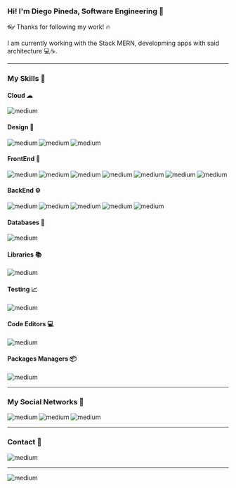 ### Hi! I'm Diego Pineda, Software Engineering 👋

👓 Thanks for following my work! 🔥

I am currently working with the Stack MERN, developming apps with said architecture 💻☕.

<hr>

### My Skills 🤖

#### Cloud ☁

<img align="left" alt="medium" src="https://img.shields.io/badge/Digital_Ocean-0080FF?style=for-the-badge&logo=DigitalOcean&logoColor=white" /><br>

#### Design 🎨

<img align="left" alt="medium" src="https://img.shields.io/badge/Adobe%20Illustrator-FF9A00?style=for-the-badge&logo=adobe%20illustrator&logoColor=white" />
<img align="left" alt="medium" src="https://img.shields.io/badge/Adobe%20Photoshop-31A8FF?style=for-the-badge&logo=Adobe%20Photoshop&logoColor=black" />
<img align="left" alt="medium" src="https://img.shields.io/badge/Adobe%20XD-470137?style=for-the-badge&logo=Adobe%20XD&logoColor=#FF61F6" /><br>

#### FrontEnd 🌈

<img align="left" alt="medium" src="https://img.shields.io/badge/HTML5-E34F26?style=for-the-badge&logo=html5&logoColor=white" />
<img align="left" alt="medium" src="https://img.shields.io/badge/CSS3-1572B6?style=for-the-badge&logo=css3&logoColor=white" />
<img align="left" alt="medium" src="https://img.shields.io/badge/JavaScript-323330?style=for-the-badge&logo=javascript&logoColor=F7DF1E" />
<img align="left" alt="medium" src="https://img.shields.io/badge/Bootstrap-563D7C?style=for-the-badge&logo=bootstrap&logoColor=white" />
<img align="left" alt="medium" src="https://img.shields.io/badge/React-20232A?style=for-the-badge&logo=react&logoColor=61DAFB" />
<img align="left" alt="medium" src="https://img.shields.io/badge/React_Native-20232A?style=for-the-badge&logo=react&logoColor=61DAFB" />
<img align="left" alt="medium" src="https://img.shields.io/badge/React_Router-CA4245?style=for-the-badge&logo=react-router&logoColor=white" /><br>

#### BackEnd ⚙

<img align="left" alt="medium" src="https://img.shields.io/badge/Node.js-339933?style=for-the-badge&logo=nodedotjs&logoColor=white" />
<img align="left" alt="medium" src="https://img.shields.io/badge/Express.js-000000?style=for-the-badge&logo=express&logoColor=white" />
<img align="left" alt="medium" src="https://img.shields.io/badge/GraphQl-E10098?style=for-the-badge&logo=graphql&logoColor=white" />
<img align="left" alt="medium" src="https://img.shields.io/badge/JWT-000000?style=for-the-badge&logo=JSON%20web%20tokens&logoColor=white" />
<img align="left" alt="medium" src="https://img.shields.io/badge/Nginx-009639?style=for-the-badge&logo=nginx&logoColor=white" /><br>

#### Databases 🔑

<img align="left" alt="medium" src="https://img.shields.io/badge/MongoDB-4EA94B?style=for-the-badge&logo=mongodb&logoColor=white" /><br>

#### Libraries 📚

<img align="left" alt="medium" src="https://img.shields.io/badge/Socket.io-010101?&style=for-the-badge&logo=Socket.io&logoColor=white" /><br>

#### Testing 📈

<img align="left" alt="medium" src="https://img.shields.io/badge/Postman-FF6C37?style=for-the-badge&logo=Postman&logoColor=white" /><br>

#### Code Editors 💻

<img align="left" alt="medium" src="https://img.shields.io/badge/Visual_Studio_Code-0078D4?style=for-the-badge&logo=visual%20studio%20code&logoColor=white" /><br>

#### Packages Managers 📦

<img align="left" alt="medium" src="https://img.shields.io/badge/npm-CB3837?style=for-the-badge&logo=npm&logoColor=white" /><br>

<hr>

### My Social Networks 📱

<img align="left" alt="medium" src="https://img.shields.io/badge/GitHub-100000?style=for-the-badge&logo=github&logoColor=white" />
<img align="left" alt="medium" src="https://img.shields.io/badge/GitLab-330F63?style=for-the-badge&logo=gitlab&logoColor=white" />
<img align="left" alt="medium" src="https://img.shields.io/badge/LinkedIn-0077B5?style=for-the-badge&logo=linkedin&logoColor=white" /><br>

<hr>

### Contact 📩

<img align="left" alt="medium" src="https://img.shields.io/badge/Gmail-D14836?style=for-the-badge&logo=gmail&logoColor=white" /><br>

<hr>

<img align="left" alt="medium" src="https://hits.seeyoufarm.com/api/count/incr/badge.svg?url=https%3A%2F%2Fgithub.com%2F{diegofprdev}1212%2Fhit-counter" />

